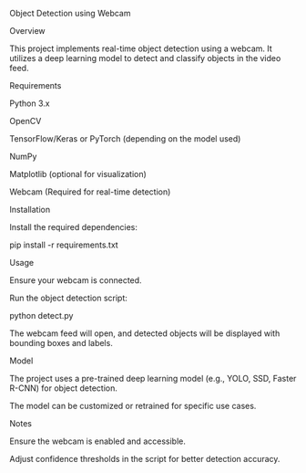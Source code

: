 Object Detection using Webcam

Overview

This project implements real-time object detection using a webcam. It utilizes a deep learning model to detect and classify objects in the video feed.

Requirements

Python 3.x

OpenCV

TensorFlow/Keras or PyTorch (depending on the model used)

NumPy

Matplotlib (optional for visualization)

Webcam (Required for real-time detection)

Installation

Install the required dependencies:

pip install -r requirements.txt

Usage

Ensure your webcam is connected.

Run the object detection script:

python detect.py

The webcam feed will open, and detected objects will be displayed with bounding boxes and labels.

Model

The project uses a pre-trained deep learning model (e.g., YOLO, SSD, Faster R-CNN) for object detection.

The model can be customized or retrained for specific use cases.

Notes

Ensure the webcam is enabled and accessible.

Adjust confidence thresholds in the script for better detection accuracy.
